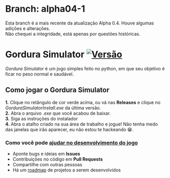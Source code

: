 # Branch: alpha04-1 
Esta branch é a mais recente da atualização Alpha 0.4. Houve algumas adições e alterações.  
Não chequei a integridade, está apenas por questões históricas. 

# Gordura Simulator [![Versão](https://img.shields.io/github/release/Liebelts/Gordura_Simulator?color=green&label=Vers%C3%A3o)](https://github.com/Liebelts/Gordura_Simulator/releases/latest/download/GSInstall.exe)
*Gordura Simulator* é um jogo simples feito no python, em que seu objetivo é ficar no peso normal e saudável.

## Como jogar o Gordura Simulator

**1.** Clique no retângulo de cor verde acima, ou vá nas **Releases** e clique no *GorduraSimulatorInstall.exe* da última versão. </br>
**2.** Abra o arquivo *.exe* que você acabou de baixar. </br>
**3.** Siga as instruções do instalador </br>
**4.** Abra o atalho criado na sua área de trabalho e jogue! Não tenha medo das janelas que irão aparecer, eu não estou te hackeando :grin:.

### Como você pode [ajudar no desenvolvimento do jogo](https://github.com/Liebelts/gordura_simulator/blob/master/CONTRIBUTING.md)
* Aponte bugs e ideias em **Issues**  
* Contribuições no código em **Pull Requests**  
* Compartilhe com outras pessoas
* Há um [roadmap](https://trello.com/b/OTZ4oWuc/gordura-simulator-roadmap) de projetos a serem desenvolvidos

